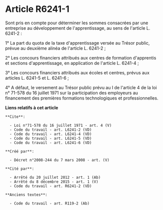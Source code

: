 # Article R6241-1

Sont pris en compte pour déterminer les sommes consacrées par une entreprise au développement de l'apprentissage, au sens de
l'article L. 6241-2 : 

1° La part du quota de la taxe d'apprentissage versée au Trésor public, prévue au deuxième alinéa de l'article L. 6241-2 ; 

2° Les concours financiers attribués aux centres de formation d'apprentis et sections d'apprentissage, en application de
l'article L. 6241-4 ; 

3° Les concours financiers attribués aux écoles et centres, prévus aux articles L. 6241-5 et L. 6241-6 ; 

4° A défaut, le versement au Trésor public prévu au I de l'article 4 de la loi n° 71-578 du 16 juillet 1971 sur la
participation des employeurs au financement des premières formations technologiques et professionnelles.

**Liens relatifs à cet article**

	**Cite**:

	  - Loi n°71-578 du 16 juillet 1971 - art. 4 (V)
	  - Code du travail - art. L6241-2 (VD)
	  - Code du travail - art. L6241-4 (VD)
	  - Code du travail - art. L6241-5 (VD)
	  - Code du travail - art. L6241-6 (VD)

	**Créé par**:

	  - Décret n°2008-244 du 7 mars 2008 - art. (V)

	**Cité par**:

	  - Arrêté du 20 juillet 2012 - art. 1 (Ab)
	  - Arrêté du 8 décembre 2015 - art. 1 (V)
	  - Code du travail - art. R6241-2 (VD)

	**Anciens textes**:

	  - Code du travail - art. R119-2 (Ab)

